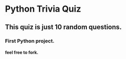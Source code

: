 # Python Trivia Quiz



## This quiz is just 10 random questions.




### First Python project.




#### feel free to fork.
